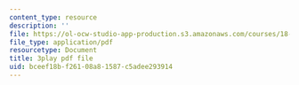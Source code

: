 ```yaml
---
content_type: resource
description: ''
file: https://ol-ocw-studio-app-production.s3.amazonaws.com/courses/18-650-statistics-for-applications-fall-2016/bceef18bf26108a81587c5adee293914_WW3ZJHPwvyg.pdf
file_type: application/pdf
resourcetype: Document
title: 3play pdf file
uid: bceef18b-f261-08a8-1587-c5adee293914
---
```

